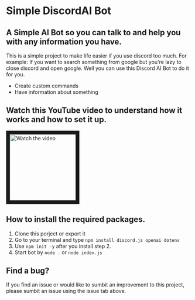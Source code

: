 # Simple DiscordAI Bot


## A Simple AI Bot so you can talk to and help you with any information you have.

This is a simple project to make life easier if you use discord too much. For example: If you want to search something from google but you're lazy to close discord and open google. Well you can use this Discord AI Bot to do it for you.

* Create custom commands
* Have information about something


## Watch this YouTube video to understand how it works and how to set it up.
<a href="https://youtu.be/ZcP_OiW1lRI" target="_blank">
  <img src="https://i.gyazo.com/f9923f7d376b60a4066fbb81bb360f0b.png" alt="Watch the video" wdith="240" height="180" border="10"></a>
  
  ## How to install the required packages.
  
  1. Clone this porject or export it
  2. Go to your terminal and type `npm install discord.js openai dotenv`
  3. Use `npm init -y` after you install step 2.
  4. Start bot by `node .` or `node index.js`

## Find a bug?

If you find an issue or would like to sumbit an improvement to this project, please sumbit an issue using the issue tab above.
